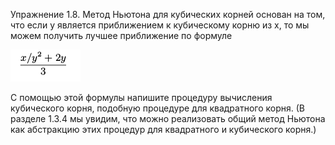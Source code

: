 Упражнение 1.8.
Метод Ньютона для кубических корней основан на том, что если y является приближением к кубическому корню из x, 
то мы можем получить лучшее приближение по формуле

![ex-1-8](../../images/ex-1-8.png)

С помощью этой формулы напишите процедуру вычисления кубического корня, подобную процедуре для квадратного корня. 
(В разделе 1.3.4 мы увидим, что можно реализовать общий метод Ньютона 
как абстракцию этих процедур для квадратного и кубического корня.)
